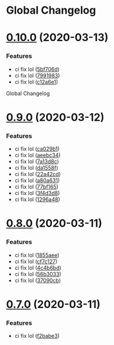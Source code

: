 # Global Changelog

# [0.10.0](https://github.com/aeddi/test_ci/compare/v0.9.0...v0.10.0) (2020-03-13)


### Features

* ci fix lol ([5bf706d](https://github.com/aeddi/test_ci/commit/5bf706d8d2264364a971034eab5b54a9e91b9f67))
* ci fix lol ([7991983](https://github.com/aeddi/test_ci/commit/79919839d81b00df62ae5d026b4a5331f3541c36))
* ci fix lol ([c12a6e1](https://github.com/aeddi/test_ci/commit/c12a6e1b80af0d772184ee8bd21487413080e265))

Global Changelog

# [0.9.0](https://github.com/aeddi/test_ci/compare/v0.8.0...v0.9.0) (2020-03-12)


### Features

* ci fix lol ([ca029b1](https://github.com/aeddi/test_ci/commit/ca029b19f6742be1cab70a251e7c951852807e0c))
* ci fix lol ([aeebc34](https://github.com/aeddi/test_ci/commit/aeebc347e3a313ff2c2ca97045bad58172d43d69))
* ci fix lol ([7a13d8c](https://github.com/aeddi/test_ci/commit/7a13d8c8df961876b4a6323373c016a1ccf21e3e))
* ci fix lol ([da1558f](https://github.com/aeddi/test_ci/commit/da1558fc905ed8a40750bb8e8b7cc9e94288506a))
* ci fix lol ([22a42cd](https://github.com/aeddi/test_ci/commit/22a42cdac84623466af7fcbb1d155b96f36bebae))
* ci fix lol ([a80a631](https://github.com/aeddi/test_ci/commit/a80a631667bf49cfdb871ef4a21ed6bfae881ceb))
* ci fix lol ([77bf165](https://github.com/aeddi/test_ci/commit/77bf16558179fae0cefe6620212fdc8c3471743a))
* ci fix lol ([3f4d3d8](https://github.com/aeddi/test_ci/commit/3f4d3d8c81abfb3171d7f492b222bf0041014fb5))
* ci fix lol ([1296a48](https://github.com/aeddi/test_ci/commit/1296a48836fffd6411484ca15c9604191c515fdd))

# [0.8.0](https://github.com/aeddi/test_ci/compare/v0.7.0...v0.8.0) (2020-03-11)


### Features

* ci fix lol ([1855aee](https://github.com/aeddi/test_ci/commit/1855aeee4a274898dd85dd2e6d6bea28da84388d))
* ci fix lol ([cf7c127](https://github.com/aeddi/test_ci/commit/cf7c12798a40155415e7d8f34685a5bbebc8960b))
* ci fix lol ([4c4b6bd](https://github.com/aeddi/test_ci/commit/4c4b6bdcb779169fd18ab931d7f023d9f5b17e13))
* ci fix lol ([56b3033](https://github.com/aeddi/test_ci/commit/56b3033ebac9825934f9eba16eca89503bc101cf))
* ci fix lol ([37090cb](https://github.com/aeddi/test_ci/commit/37090cb8161619ab45ebc326be3430313a5a9858))

# [0.7.0](https://github.com/aeddi/test_ci/compare/v0.6.0...v0.7.0) (2020-03-11)


### Features

* ci fix lol ([f2babe3](https://github.com/aeddi/test_ci/commit/f2babe365fb9f80421f73888d8d11af4bc58a653))
